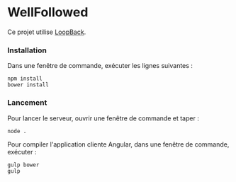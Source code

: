 # WellFollowed

Ce projet utilise [LoopBack](http://loopback.io).

### Installation

Dans une fenêtre de commande, exécuter les lignes suivantes :
```
npm install
bower install
```

### Lancement

Pour lancer le serveur, ouvrir une fenêtre de commande et taper :
```
node .
```

Pour compiler l'application cliente Angular, dans une fenêtre de commande, exécuter :
```
gulp bower
gulp
```

